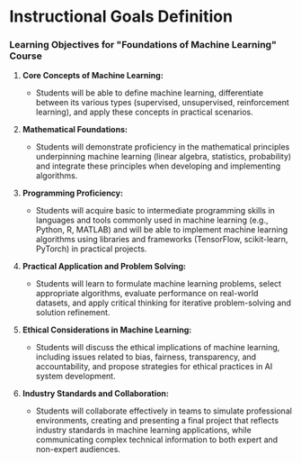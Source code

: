 Instructional Goals Definition
==============================

### Learning Objectives for "Foundations of Machine Learning" Course

1. **Core Concepts of Machine Learning:**
   - Students will be able to define machine learning, differentiate between its various types (supervised, unsupervised, reinforcement learning), and apply these concepts in practical scenarios.

2. **Mathematical Foundations:**
   - Students will demonstrate proficiency in the mathematical principles underpinning machine learning (linear algebra, statistics, probability) and integrate these principles when developing and implementing algorithms.

3. **Programming Proficiency:**
   - Students will acquire basic to intermediate programming skills in languages and tools commonly used in machine learning (e.g., Python, R, MATLAB) and will be able to implement machine learning algorithms using libraries and frameworks (TensorFlow, scikit-learn, PyTorch) in practical projects.

4. **Practical Application and Problem Solving:**
   - Students will learn to formulate machine learning problems, select appropriate algorithms, evaluate performance on real-world datasets, and apply critical thinking for iterative problem-solving and solution refinement.

5. **Ethical Considerations in Machine Learning:**
   - Students will discuss the ethical implications of machine learning, including issues related to bias, fairness, transparency, and accountability, and propose strategies for ethical practices in AI system development.

6. **Industry Standards and Collaboration:**
   - Students will collaborate effectively in teams to simulate professional environments, creating and presenting a final project that reflects industry standards in machine learning applications, while communicating complex technical information to both expert and non-expert audiences.
